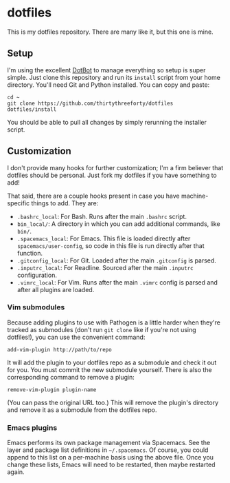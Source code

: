 # dotfiles

This is my dotfiles repository.
There are many like it, but this one is mine.

## Setup

I'm using the excellent [DotBot](https://github.com/anishathalye/dotbot) to manage everything so setup is super simple.
Just clone this repository and run its `install` script from your home directory.
You'll need Git and Python installed.
You can copy and paste:

    cd ~
    git clone https://github.com/thirtythreeforty/dotfiles
    dotfiles/install

You should be able to pull all changes by simply rerunning the installer script.

## Customization

I don't provide many hooks for further customization; I'm a firm believer that dotfiles should be personal.
Just fork my dotfiles if you have something to add!

That said, there are a couple hooks present in case you have machine-specific things to add.  They are:

 - `.bashrc_local`: For Bash.  Runs after the main `.bashrc` script.
 - `bin_local/`: A directory in which you can add additional commands, like `bin/`.
 - `.spacemacs_local`: For Emacs.  This file is loaded directly after `spacemacs/user-config`, so code in this file is run directly after that function.
 - `.gitconfig_local`: For Git.  Loaded after the main `.gitconfig` is parsed.
 - `.inputrc_local`: For Readline.  Sourced after the main `.inputrc` configuration.
 - `.vimrc_local`: For Vim.  Runs after the main `.vimrc` config is parsed and after all plugins are loaded.

### Vim submodules

Because adding plugins to use with Pathogen is a little harder when they're tracked as submodules (don't run `git clone` like if you're not using dotfiles!), you can use the convenient command:

    add-vim-plugin http://path/to/repo

It will add the plugin to your dotfiles repo as a submodule and check it out for you.
You must commit the new submodule yourself.
There is also the corresponding command to remove a plugin:

    remove-vim-plugin plugin-name

(You can pass the original URL too.)
This will remove the plugin's directory and remove it as a submodule from the dotfiles repo.

### Emacs plugins

Emacs performs its own package management via Spacemacs.
See the layer and package list definitions in `~/.spacemacs`.
Of course, you could append to this list on a per-machine basis using the above file.
Once you change these lists, Emacs will need to be restarted, then maybe restarted again.
